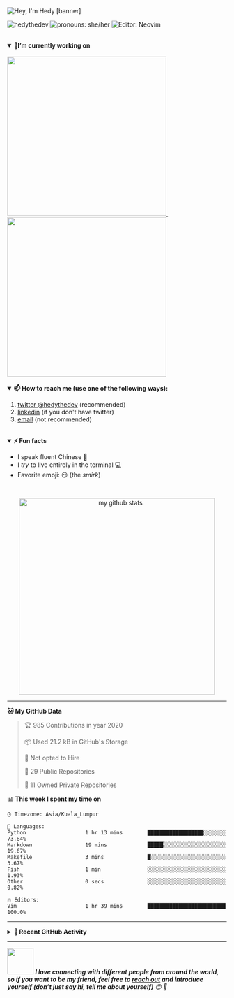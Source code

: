 <img src="https://raw.githubusercontent.com/hedythedev/hedythedev/master/assets/hedylibanner.png" alt="Hey, I'm Hedy [banner]" />
<!--
How did I make the fabulous banner?
Well, I did it using canva.com, nothing fancy completely free :)
-->

<!--badges-->
<img src="https://komarev.com/ghpvc/?username=hedythedev" alt="hedythedev" /> <img src="https://img.shields.io/badge/Pronouns-She%2FHer-green" alt="pronouns: she/her" />  <img src="https://img.shields.io/badge/%F0%9F%94%A7editor-neovim-yellow" alt="Editor: Neovim">
<!--
1. profile view count
2. Pronouns: She/her
3. Editor: neovim
-->


<!--
<p align="center"><img src="https://devicons.github.io/devicon/devicon.git/icons/python/python-original.svg" alt="python" width="45" height="45"/> <img src="https://devicons.github.io/devicon/devicon.git/icons/javascript/javascript-original.svg" alt="javascript" width="45" height="45"/><img src="https://devicons.github.io/devicon/devicon.git/icons/react/react-original-wordmark.svg" alt="react" width="45" height="45"/> <img src="https://devicons.github.io/devicon/devicon.git/icons/nodejs/nodejs-original-wordmark.svg" alt="nodejs" width="45" height="45"/><img src="https://devicons.github.io/devicon/devicon.git/icons/html5/html5-original-wordmark.svg" alt="html5" width="45" height="45"/> <img src="https://devicons.github.io/devicon/devicon.git/icons/java/java-original-wordmark.svg" alt="java" width="45" height="45"/>  </p>
-->
<!--
The above are the languages/technologies icons from devicons :)
-->

<!--
<p align="center">
<a href="https://dev.to/hedyli" target="blank"><img align="center" src="https://cdn.jsdelivr.net/npm/simple-icons@3.0.1/icons/dev-dot-to.svg" alt="hedyli" height="20" width="20" /></a>
<a href="https://twitter.com/hedythedev" target="blank"><img align="center" src="https://cdn.jsdelivr.net/npm/simple-icons@3.0.1/icons/twitter.svg" alt="hedythedev" height="20" width="20" /></a>
<a href="https://linkedin.com/in/hedy-li-8608831a6" target="blank"><img align="center" src="https://cdn.jsdelivr.net/npm/simple-icons@3.0.1/icons/linkedin.svg" alt="hedy-li-8608831a6" height="20" width="20" /></a>
<a href="https://stackoverflow.com/users/12041035/hedy" target="blank"><img align="center" src="https://cdn.jsdelivr.net/npm/simple-icons@3.0.1/icons/stackoverflow.svg" alt="hedy" height="20" width="20" /></a>
</p>
-->
<!--
These are my social profile links/icons
-->

<br/>

<details open>
<summary><strong>🔭I’m currently working on</strong></summary>
<br/>
<a href="https://github.com/hedythedev/starcli">
<img src="https://github-readme-stats.vercel.app/api/pin/?username=hedythedev&repo=starcli" width=365>
</a> &nbsp; &nbsp; &nbsp; <a href="https://github.com/hedythedev/gtrending">
<img src="https://github-readme-stats.vercel.app/api/pin/?username=hedythedev&repo=gtrending" width=365>
</a>
</details>
<br>

<details open>
<summary><strong>📫 How to reach me (use one of the following ways):</strong></summary>
   
   1. [twitter @hedythedev](https://twitter.com/hedythedev) (recommended)
   2. [linkedin](https://www.linkedin.com/in/hedy-li-8608831a6/) (if you don't have twitter)
   3. [email](mailto:hedyhyry+hey@gmail.com) (not recommended)
   
</details>

<br>

<details open>
<summary><strong>⚡ Fun facts</strong></summary>
   
   - I speak fluent Chinese :100:
   - I *try* to live entirely in the terminal :computer:
   - Favorite emoji: :smirk: (the *smirk*)
</details>

<br>

<!-- My GitHub stats with Dracula theme ❤️ -->
<p align="center">
<img src="https://github-readme-stats.vercel.app/api?username=hedythedev&show_icons=true&theme=dracula" alt="my github stats" width="450"/>
</p>

---

<!--Waka readme workflow https://github.com/anmol098/waka-readme-stats/-->

<!--START_SECTION:waka-->
**🐱 My GitHub Data** 

> 🏆 985 Contributions in year 2020
 > 
> 📦 Used 21.2 kB in GitHub's Storage 
 > 
> 🚫 Not opted to Hire
 > 
> 📜 29 Public Repositories 
 > 
> 🔑 11 Owned Private Repositories 

📊 **This week I spent my time on** 

```text
⌚︎ Timezone: Asia/Kuala_Lumpur

💬 Languages: 
Python                   1 hr 13 mins        ██████████████████░░░░░░░   73.84% 
Markdown                 19 mins             █████░░░░░░░░░░░░░░░░░░░░   19.67% 
Makefile                 3 mins              █░░░░░░░░░░░░░░░░░░░░░░░░   3.67% 
Fish                     1 min               ░░░░░░░░░░░░░░░░░░░░░░░░░   1.93% 
Other                    0 secs              ░░░░░░░░░░░░░░░░░░░░░░░░░   0.82%

🔥 Editors: 
Vim                      1 hr 39 mins        █████████████████████████   100.0%

```


<!--END_SECTION:waka-->

      
---

<details>
<summary><strong>👣 Recent GitHub Activity</strong></summary>
<br>

<!--START_SECTION:activity-->
1. 🗣 Commented on [#199](https://github.com//gautamkrishnar/socli/issues/199) in [gautamkrishnar/socli](https://github.com//gautamkrishnar/socli)
2. 🗣 Commented on [#199](https://github.com//gautamkrishnar/socli/issues/199) in [gautamkrishnar/socli](https://github.com//gautamkrishnar/socli)
3. 🗣 Commented on [#199](https://github.com//gautamkrishnar/socli/issues/199) in [gautamkrishnar/socli](https://github.com//gautamkrishnar/socli)
4. 🗣 Commented on [#199](https://github.com//gautamkrishnar/socli/issues/199) in [gautamkrishnar/socli](https://github.com//gautamkrishnar/socli)
5. 💪 Opened PR [#36](https://github.com//anmol098/waka-readme-stats/pull/36) in [anmol098/waka-readme-stats](https://github.com//anmol098/waka-readme-stats)
<!--END_SECTION:activity-->

</details>

---

<!-- Feel free to reach out and introduce yourself :D-->
<img src="https://media.giphy.com/media/LnQjpWaON8nhr21vNW/giphy.gif" width="60"> <em><b>I love connecting with different people from around the world, so if you want to be my friend, feel free to <a href="https://twitter.com/hedythedev">reach out</a> and introduce yourself (don’t just say hi, tell me about yourself)</b> 😊 💜</em>

<!--The End, special thanks to all the wonderful people who made
the GitHub profile readme stats/workflows to make my profile look
fabulously dynamic ❤️-->

